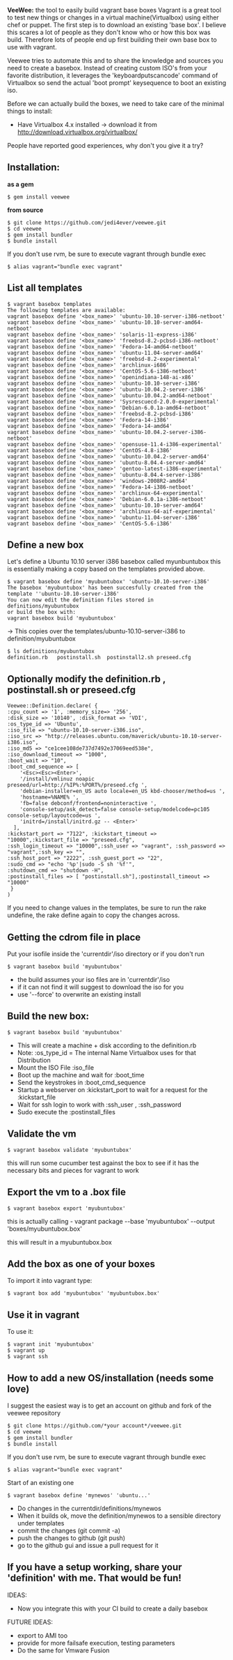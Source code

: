 **VeeWee:** the tool to easily build vagrant base boxes
Vagrant is a great tool to test new things or changes in a virtual machine(Virtualbox) using either chef or puppet.
The first step is to download an existing 'base box'. I believe this scares a lot of people as they don't know who or how this box was build. Therefore lots of people end up first building their own base box to use with vagrant.

Veewee tries to automate this and to share the knowledge and sources you need to create a basebox. Instead of creating custom ISO's from your favorite distribution, it leverages the 'keyboardputscancode' command of Virtualbox so send the actual 'boot prompt' keysequence to boot an existing iso.

Before we can actually build the boxes, we need to take care of the minimal things to install:

- Have Virtualbox 4.x installed -> download it from http://download.virtualbox.org/virtualbox/


People have reported good experiences, why don't you give it a try?

## Installation:
__as a gem__

    $ gem install veewee

__from source__

    $ git clone https://github.com/jedi4ever/veewee.git
    $ cd veewee
    $ gem install bundler
    $ bundle install

If you don't use rvm, be sure to execute vagrant through bundle exec

    $ alias vagrant="bundle exec vagrant"


## List all templates

    $ vagrant basebox templates
    The following templates are available:
    vagrant basebox define '<box_name>' 'ubuntu-10.10-server-i386-netboot'
    vagrant basebox define '<box_name>' 'ubuntu-10.10-server-amd64-netboot'
    vagrant basebox define '<box_name>' 'solaris-11-express-i386'
    vagrant basebox define '<box_name>' 'freebsd-8.2-pcbsd-i386-netboot'
    vagrant basebox define '<box_name>' 'Fedora-14-amd64-netboot'
    vagrant basebox define '<box_name>' 'ubuntu-11.04-server-amd64'
    vagrant basebox define '<box_name>' 'freebsd-8.2-experimental'
    vagrant basebox define '<box_name>' 'archlinux-i686'
    vagrant basebox define '<box_name>' 'CentOS-5.6-i386-netboot'
    vagrant basebox define '<box_name>' 'openindiana-148-ai-x86'
    vagrant basebox define '<box_name>' 'ubuntu-10.10-server-i386'
    vagrant basebox define '<box_name>' 'ubuntu-10.04.2-server-i386'
    vagrant basebox define '<box_name>' 'ubuntu-10.04.2-amd64-netboot'
    vagrant basebox define '<box_name>' 'Sysrescuecd-2.0.0-experimental'
    vagrant basebox define '<box_name>' 'Debian-6.0.1a-amd64-netboot'
    vagrant basebox define '<box_name>' 'freebsd-8.2-pcbsd-i386'
    vagrant basebox define '<box_name>' 'Fedora-14-i386'
    vagrant basebox define '<box_name>' 'Fedora-14-amd64'
    vagrant basebox define '<box_name>' 'ubuntu-10.04.2-server-i386-netboot'
    vagrant basebox define '<box_name>' 'opensuse-11.4-i386-experimental'
    vagrant basebox define '<box_name>' 'CentOS-4.8-i386'
    vagrant basebox define '<box_name>' 'ubuntu-10.04.2-server-amd64'
    vagrant basebox define '<box_name>' 'ubuntu-8.04.4-server-amd64'
    vagrant basebox define '<box_name>' 'gentoo-latest-i386-experimental'
    vagrant basebox define '<box_name>' 'ubuntu-8.04.4-server-i386'
    vagrant basebox define '<box_name>' 'windows-2008R2-amd64'
    vagrant basebox define '<box_name>' 'Fedora-14-i386-netboot'
    vagrant basebox define '<box_name>' 'archlinux-64-experimental'
    vagrant basebox define '<box_name>' 'Debian-6.0.1a-i386-netboot'
    vagrant basebox define '<box_name>' 'ubuntu-10.10-server-amd64'
    vagrant basebox define '<box_name>' 'archlinux-64-aif-experimental'
    vagrant basebox define '<box_name>' 'ubuntu-11.04-server-i386'
    vagrant basebox define '<box_name>' 'CentOS-5.6-i386'


## Define a new box
Let's define a  Ubuntu 10.10 server i386 basebox called myunbuntubox
this is essentially making a copy based on the  templates provided above.

    $ vagrant basebox define 'myubuntubox' 'ubuntu-10.10-server-i386'
    The basebox 'myubuntubox' has been succesfully created from the template ''ubuntu-10.10-server-i386'
    You can now edit the definition files stored in definitions/myubuntubox
    or build the box with:
    vagrant basebox build 'myubuntubox'

-> This copies over the templates/ubuntu-10.10-server-i386 to definition/myubuntubox

    $ ls definitions/myubuntubox
    definition.rb	postinstall.sh	postinstall2.sh	preseed.cfg

## Optionally modify the definition.rb , postinstall.sh or preseed.cfg

    Veewee::Definition.declare( {
    :cpu_count => '1', :memory_size=> '256', 
    :disk_size => '10140', :disk_format => 'VDI',
    :os_type_id => 'Ubuntu',
    :iso_file => "ubuntu-10.10-server-i386.iso", 
    :iso_src => "http://releases.ubuntu.com/maverick/ubuntu-10.10-server-i386.iso",
    :iso_md5 => "ce1cee108de737d7492e37069eed538e",
    :iso_download_timeout => "1000",
    :boot_wait => "10",
    :boot_cmd_sequence => [ 
        '<Esc><Esc><Enter>',
        '/install/vmlinuz noapic preseed/url=http://%IP%:%PORT%/preseed.cfg ',
        'debian-installer=en_US auto locale=en_US kbd-chooser/method=us ',
        'hostname=%NAME% ',
        'fb=false debconf/frontend=noninteractive ',
        'console-setup/ask_detect=false console-setup/modelcode=pc105 console-setup/layoutcode=us ',
        'initrd=/install/initrd.gz -- <Enter>' 
      ],
    :kickstart_port => "7122", :kickstart_timeout => "10000",:kickstart_file => "preseed.cfg",
    :ssh_login_timeout => "10000",:ssh_user => "vagrant", :ssh_password => "vagrant",:ssh_key => "",
    :ssh_host_port => "2222", :ssh_guest_port => "22",
    :sudo_cmd => "echo '%p'|sudo -S sh '%f'",
    :shutdown_cmd => "shutdown -H",
    :postinstall_files => [ "postinstall.sh"],:postinstall_timeout => "10000"
     }
    )

If you need to change values in the templates, be sure to run the rake undefine, the rake define again to copy the changes across.

## Getting the cdrom file in place
Put your isofile inside the 'currentdir'/iso directory or if you don't run

    $ vagrant basebox build 'myubuntubox'

- the build assumes your iso files are in 'currentdir'/iso
- if it can not find it will suggest to download the iso for you
- use '--force' to overwrite an existing install

## Build the new box:

    $ vagrant basebox build 'myubuntubox'

- This will create a machine + disk according to the definition.rb
- Note: :os_type_id = The internal Name Virtualbox uses for that Distribution
- Mount the ISO File :iso_file
- Boot up the machine and wait for :boot_time
- Send the keystrokes in :boot_cmd_sequence
- Startup a webserver on :kickstart_port to wait for a request for the :kickstart_file
- Wait for ssh login to work with :ssh_user , :ssh_password
- Sudo execute the :postinstall_files

## Validate the vm 

    $ vagrant basebox validate 'myubuntubox'

this will run some cucumber test against the box to see if it has the necessary bits and pieces for vagrant to work

## Export the vm to a .box file

    $ vagrant basebox export 'myubuntubox'

this is actually calling - vagrant package --base 'myubuntubox' --output 'boxes/myubuntubox.box'

this will result in a myubuntubox.box

## Add the box as one of your boxes
To import it into vagrant type:

    $ vagrant box add 'myubuntubox' 'myubuntubox.box'

## Use it in vagrant

To use it:

    $ vagrant init 'myubuntubox'
    $ vagrant up
    $ vagrant ssh

## How to add a new OS/installation (needs some love)

I suggest the easiest way is to get an account on github and fork of the veewee repository

    $ git clone https://github.com/*your account*/veewee.git
    $ cd veewee
    $ gem install bundler
    $ bundle install

If you don't use rvm, be sure to execute vagrant through bundle exec

    $ alias vagrant="bundle exec vagrant"

Start of an existing one

    $ vagrant basebox define 'mynewos' 'ubuntu...'

- Do changes in the currentdir/definitions/mynewos
- When it builds ok, move the definition/mynewos to a sensible directory under templates
- commit the changes (git commit -a)
- push the changes to github (git push)
- go to the github gui and issue a pull request for it

## If you have a setup working, share your 'definition' with me. That would be fun! 

IDEAS:

- Now you integrate this with your CI build to create a daily basebox

FUTURE IDEAS:

- export to AMI too
- provide for more failsafe execution, testing parameters
- Do the same for Vmware Fusion
